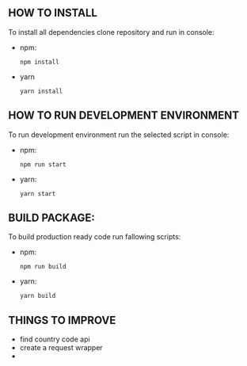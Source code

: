 ## HOW TO INSTALL

To install all dependencies clone repository and run in console:

- npm:
  ```
  npm install
  ```
- yarn

  ```
  yarn install
  ```

## HOW TO RUN DEVELOPMENT ENVIRONMENT

To run development environment run the selected script in console:

- npm:

  ```
  npm run start
  ```

- yarn:
  ```
  yarn start
  ```

## BUILD PACKAGE:

To build production ready code run fallowing scripts:

- npm:
  ```
  npm run build
  ```
- yarn:
  ```
  yarn build
  ```

## THINGS TO IMPROVE

- find country code api
- create a request wrapper
-
